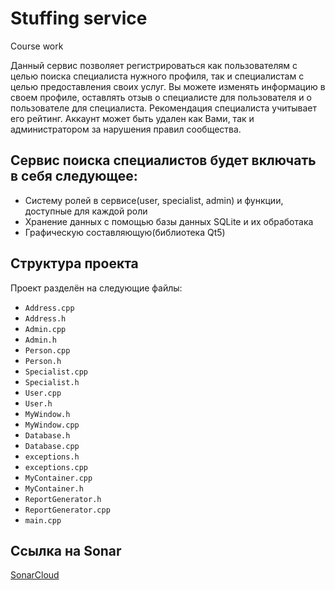 # Stuffing service

Course work

Данный сервис позволяет регистрироваться как пользователям с целью поиска специалиста нужного профиля, так и специалистам с целью предоставления своих услуг. Вы можете изменять информацию в своем профиле, оставлять отзыв о специалисте для пользователя и о пользователе для специалиста. Рекомендация специалиста учитывает его рейтинг. Аккаунт может быть удален как Вами, так и администратором за нарушения правил сообщества. 


## Сервис поиска специалистов будет включать в себя следующее:

- Систему ролей в сервисе(user, specialist, admin) и функции, доступные для каждой роли
- Хранение данных с помощью базы данных SQLite и их обработака
- Графическую составляющую(библиотека Qt5)


## Структура проекта

Проект разделён на следующие файлы:

- `Address.cpp`
- `Address.h`
- `Admin.cpp`
- `Admin.h`
- `Person.cpp`
- `Person.h`
- `Specialist.cpp`
- `Specialist.h`
- `User.cpp`
- `User.h`
- `MyWindow.h`
- `MyWindow.cpp`
- `Database.h`
- `Database.cpp`
- `exceptions.h`
- `exceptions.cpp`
- `MyContainer.cpp`
- `MyContainer.h`
- `ReportGenerator.h`
- `ReportGenerator.cpp`
- `main.cpp`




## Ссылка на Sonar

[SonarCloud](https://sonarcloud.io/project/overview?id=michael204060_StuffingService)